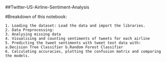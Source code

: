 ##Twitter-US-Airline-Sentiment-Analysis

#Breakdown of this notebook:

    1. Loading the dataset: Load the data and import the libraries.
    2. Data Preprocessing:
    3. Analysing missing data
    4. Visualising and counting sentiments of tweets for each airline
    5. Predicting the tweet sentiments with tweet text data with: a.Decision Tree Classifier b.Random Forest Classifier
    6. Calculating accuracies, plotting the confusion matrix and comparing the models.
